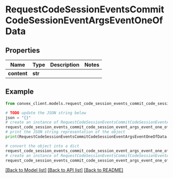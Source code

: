 # RequestCodeSessionEventsCommitCodeSessionEventArgsEventOneOfData


## Properties

Name | Type | Description | Notes
------------ | ------------- | ------------- | -------------
**content** | **str** |  | 

## Example

```python
from convex_client.models.request_code_session_events_commit_code_session_event_args_event_one_of_data import RequestCodeSessionEventsCommitCodeSessionEventArgsEventOneOfData

# TODO update the JSON string below
json = "{}"
# create an instance of RequestCodeSessionEventsCommitCodeSessionEventArgsEventOneOfData from a JSON string
request_code_session_events_commit_code_session_event_args_event_one_of_data_instance = RequestCodeSessionEventsCommitCodeSessionEventArgsEventOneOfData.from_json(json)
# print the JSON string representation of the object
print(RequestCodeSessionEventsCommitCodeSessionEventArgsEventOneOfData.to_json())

# convert the object into a dict
request_code_session_events_commit_code_session_event_args_event_one_of_data_dict = request_code_session_events_commit_code_session_event_args_event_one_of_data_instance.to_dict()
# create an instance of RequestCodeSessionEventsCommitCodeSessionEventArgsEventOneOfData from a dict
request_code_session_events_commit_code_session_event_args_event_one_of_data_from_dict = RequestCodeSessionEventsCommitCodeSessionEventArgsEventOneOfData.from_dict(request_code_session_events_commit_code_session_event_args_event_one_of_data_dict)
```
[[Back to Model list]](../README.md#documentation-for-models) [[Back to API list]](../README.md#documentation-for-api-endpoints) [[Back to README]](../README.md)


